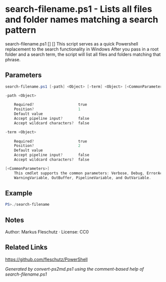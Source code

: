 # search-filename.ps1 - Lists all files and folder names matching a search pattern

search-filename.ps1 [<path>] [<term>]
This script serves as a quick Powershell replacement to the search functionality in Windows
After you pass in a root folder and a search term, the script will list all files and folders matching that phrase.

## Parameters
```powershell
search-filename.ps1 [-path] <Object> [-term] <Object> [<CommonParameters>]

-path <Object>
    
    Required?                    true
    Position?                    1
    Default value                
    Accept pipeline input?       false
    Accept wildcard characters?  false

-term <Object>
    
    Required?                    true
    Position?                    2
    Default value                
    Accept pipeline input?       false
    Accept wildcard characters?  false

[<CommonParameters>]
    This cmdlet supports the common parameters: Verbose, Debug, ErrorAction, ErrorVariable, WarningAction, 
    WarningVariable, OutBuffer, PipelineVariable, and OutVariable.
```

## Example
```powershell
PS>./search-filename
```


## Notes
Author: Markus Fleschutz · License: CC0

## Related Links
https://github.com/fleschutz/PowerShell

*Generated by convert-ps2md.ps1 using the comment-based help of search-filename.ps1*
